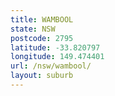 ```yaml
---
title: WAMBOOL
state: NSW
postcode: 2795
latitude: -33.820797
longitude: 149.474401
url: /nsw/wambool/
layout: suburb
---
```

